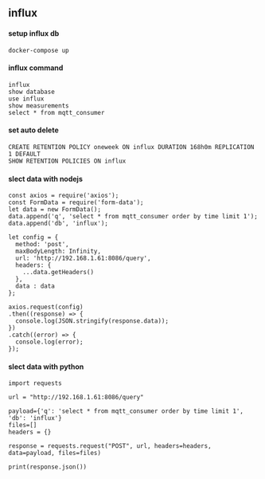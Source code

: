 ## influx

#### setup influx db
```
docker-compose up
```

#### influx command

```
influx
show database
use influx
show measurements
select * from mqtt_consumer
```

#### set auto delete
```
CREATE RETENTION POLICY oneweek ON influx DURATION 168h0m REPLICATION 1 DEFAULT
SHOW RETENTION POLICIES ON influx
```


#### slect data with nodejs
```
const axios = require('axios');
const FormData = require('form-data');
let data = new FormData();
data.append('q', 'select * from mqtt_consumer order by time limit 1');
data.append('db', 'influx');

let config = {
  method: 'post',
  maxBodyLength: Infinity,
  url: 'http://192.168.1.61:8086/query',
  headers: { 
    ...data.getHeaders()
  },
  data : data
};

axios.request(config)
.then((response) => {
  console.log(JSON.stringify(response.data));
})
.catch((error) => {
  console.log(error);
});
```

#### slect data with python
```
import requests

url = "http://192.168.1.61:8086/query"

payload={'q': 'select * from mqtt_consumer order by time limit 1',
'db': 'influx'}
files=[]
headers = {}

response = requests.request("POST", url, headers=headers, data=payload, files=files)

print(response.json())
```